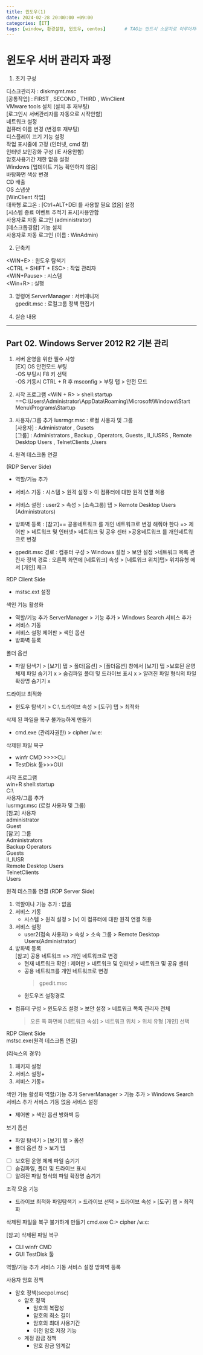 ```yaml
---
title: 윈도우(1)
date: 2024-02-28 20:00:00 +09:00
categories: [IT]
tags: [window, 환경설정, 윈도우, centos]		# TAG는 반드시 소문자로 이루어져야함!
---
```

# 윈도우 서버 관리자 과정

1. 초기 구성

디스크관리자 : diskmgmt.msc  
[공통작업] : FIRST , SECOND , THIRD , WinClient  
VMware tools 설치 (설치 후 재부팅)  
[로그인시 서버관리자를 자동으로 시작안함]  
네트워크 설정  
컴퓨터 이름 변경 (변경후 재부팅)  
디스플레이 끄기 기능 설정  
작업 표시줄에 고정 (인터넷, cmd 창)  
인터넷 보안강화 구성 (IE 사용안함)  
암호사용기간 제한 없음 설정  
Windows [업데이트 기능 확인하지 않음]  
바탕화면 색상 변경  
CD 배출  
OS 스냅샷   
[WinClient 작업]  
대화형 로그온 : [Ctrl+ALT+DEl 를 사용할 필요 없음] 설정  
[시스템 종료 이벤트 추적기 표시]사용안함  
사용자로 자동 로그인 (administrator)  
[데스크톱경함] 기능 설치  
사용자로 자동 로그인 (이름 : WinAdmin)  

2. 단축키

<WIN+E> : 윈도우 탐색기  
<CTRL + SHIFT + ESC> : 작업 관리자  
<WIN+Pause> : 시스템  
<Win+R> : 실행  




3. 명령어
ServerManager : 서버매니저  
gpedit.msc : 로컬그룹 정책 편집기    

4. 실습 내용  
---
## Part 02. Windows Server 2012 R2 기본 관리  

1. 서버 운영을 위한 필수 사항  
[EX]  OS 안전모드 부팅   
-OS 부팅시 F8 키 선택   
-OS 기동시 CTRL + R 후 msconfig > 부팅 탭 > 안전 모드  

2. 시작 프로그램
<WIN + R> > shell:startup   ==C:\Users\Administrator\AppData\Roaming\Microsoft\Windows\Start  
Menu\Programs\Startup  


3. 사용자/그룹 추가
 lusrmgr.msc : 로컬 사용자 및 그룹  
[사용자] : Administrator , Gusets  
[그룹] : Administrators , Backup , Operators, Guests , II_IUSRS , Remote Desktop   Users , TelnetClients ,Users

4. 원격 데스크톱 연결

(RDP Server Side)  
- 역할/기능 추가
- 서비스 기동 : 시스템 > 원격 설정 > 이 컴퓨터에 대한 원격 연결 허용
- 서비스 설정 : user2 > 속성 > [소속그룹] 탭 > Remote Desktop Users (Administrators)
- 방화벽 등록 : [참고]== 공용네트워크 를 개인 네트워크로 변경 해줘야 한다 => 제어판 > 네트워크 및 인터넷>  네트워크 및 공유 센터 >공용네트워크 를 개인네트워크로 변경 

- gpedit.msc 경로 : 컴퓨터 구성 > Windows 설정 > 보안 설정 >네트워크 목록 관린자 정책
경로 : 오른쪽 화면에 [네트워크] 속성 > [네트워크 위치]탭> 위치유형 에서 [개인] 체크

RDP Client Side
- mstsc.ext 설정

색인 기능 활성화
- 역할/기능 추가
ServerManager > 기능 추가 > Windows Search 서비스 추가
- 서비스 기동
- 서비스 설정
제어판 > 색인 옵션
- 방화벽 등록

폴더 옵션
- 파일 탐색기 > [보기] 탭 > 폴더[옵션] > [폴더옵션] 창에서 [보기] 탭 >보호된 운영체제 파일 숨기기 x > 숨김파일 폴더 및 드라이브 표시 x > 알려진 파일 형식의 파일 확장명 숨기기 x


드라이브 최적화  
- 윈도우 탐색기 > C:\ 드라이브 속성 > [도구]  탭 > 최적화

삭제 된 파일을 복구 불가능하게 만들기
- cmd.exe (관리자권한) > cipher /w:e:

삭제된 파일 복구
- winfr CMD >>>>CLI
- TestDisk 툴>>>GUI

시작 프로그램  
win+R shell:startup  
C:\  
사용자/그룹 추가  
lusrmgr.msc (로컬 사용자 및 그룹)  
[참고] 사용자  
administrator  
Guest  
[참고] 그룹  
Administrators  
Backup Operators  
Guests  
II_IUSR  
Remote Desktop Users  
TelnetClients  
Users  

원격 데스크톱 연결
(RDP Server Side)
1) 역할이나 기능 추가 : 없음
2) 서비스 기동
    * 시스템 > 원격 설정 > [v] 이 컴퓨터에 대한 원격 연결 허용
3) 서비스 설정
    * user2(접속 사용자) > 속성 > 소속 그룹 > Remote Desktop Users(Administrator)
4) 방화벽 등록  
    [참고] 공용 네트워크 => 개인 네트워크로 변경
    - 현재 네트워크 확인 : 제어판 > 네트워크 및 인터넷 > 네트워크 및 공유 센터
    - 공용 네트워크를 개인 네트워크로 변경
        > gpedit.msc
    - 윈도우즈 설정경로
* 컴퓨터 구성 > 윈도우즈 설정 > 보안 설정 > 네트워크 목록 관리자 전체
    > 오른 쪽 화면에 [네트워크 속성] > 네트워크 위치 > 위치 유형 [개인] 선택

RDP Client Side  
mstsc.exe(원격 데스크톱 연결)

(리눅스의 경우)
1. 패키지 설정
2. 서비스 설정+
3. 서비스 기동+

색인 기능 활성화
역할/기능 추가
ServerManager > 기능 추가 > Windows Search 서비스 추가
서비스 기동
없음
서비스 설정
* 제어판 > 색인 옵션
방화벽 등

보기 옵션
* 파일 탐색기 > [보기] 탭 > 옵션
* 폴더 옵션 창 > 보기 탭
- [ ] 보호된 운영 체제 파일 숨기기
- [ ] 숨김파일, 폴더 및 드라이브 표시
- [ ] 알려진 파일 형식의 파일 확장명 숨기기

조각 모음 기능
* 드라이브 최적화
파일탐색기 > 드라이브 선택 > 드라이브 속성 > [도구] 탭 > 최적화

삭제된 파일을 복구 불가하게 만들기
cmd.exe
C:> cipher /w:c:

 [참고] 삭제된 파일 복구 
* CLI winfr CMD
* GUI TestDisk 툴

역할/기능 추가
서비스 기동
서비스 설정
방화벽 등록

사용자 암호 정책
* 암호 정책(secpol.msc)
    * 암호 정책
        - 암호의 복잡성
        - 암호의 최소 길이
        - 암호의 최대 사용기간
        - 이전 암호 저장 기능
    * 계정 잠금 정책
        - 암호 잠금 임계값


